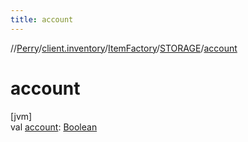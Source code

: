```yaml
---
title: account
---
```

//[Perry](../../../../index.html)/[client.inventory](../../index.html)/[ItemFactory](../index.html)/[STORAGE](index.html)/[account](account.html)



# account



[jvm]\
val [account](account.html): [Boolean](https://kotlinlang.org/api/latest/jvm/stdlib/kotlin/-boolean/index.html)




